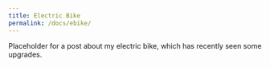 ```yaml
---
title: Electric Bike
permalink: /docs/ebike/
---
```



Placeholder for a post about my electric bike, which has recently seen some upgrades.

